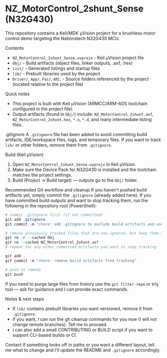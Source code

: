# NZ_MotorControl_2shunt_Sense (N32G430)

This repository contains a Keil/MDK µVision project for a brushless motor control demo targeting the Nationstech N32G430 MCU.

Contents
- `NZ_MotorControl_2shunt_Sense.uvprojx` - Keil µVision project file
- `Obj/` - Build artifacts (object files, linker outputs, .axf, .hex)
- `List/` - Generated listings and startup files
- `lib/` - Prebuilt libraries used by the project
- `Driver/`, `App/`, `Foc/`, etc. - Source folders referenced by the project (located relative to the project file)

Quick notes
- This project is built with Keil µVision (ARMCC/ARM-ADS toolchain configured in the project file).
- Output artifacts (found in `Obj/`) include: `NZ_MotorControl_2shunt.axf`, `NZ_MotorControl_2shunt.hex`, `*.o`, `*.d`, and many intermediate listing files.

.gitignore
A `.gitignore` file has been added to avoid committing build artifacts, IDE/workspace files, logs, and temporary files. If you want to track `lib/` or other folders, remove them from `.gitignore`.

Build (Keil µVision)
1. Open `NZ_MotorControl_2shunt_Sense.uvprojx` in Keil µVision.
2. Make sure the Device Pack for N32G430 is installed and the toolchain matches the project settings.
3. Build (Project -> Build target) — outputs go to the `Obj/` folder.

Recommended Git workflow and cleanup
If you haven't pushed build artifacts yet, simply commit the `.gitignore` (already added here). If you have committed build outputs and want to stop tracking them, run the following in the repository root (PowerShell):

```powershell
# commit .gitignore first (if not committed)
git add .gitignore
git commit -m "chore: add .gitignore to exclude build artifacts and user files"

# remove previously tracked files that are now ignored, but keep them on disk
git rm -r --cached Obj
git rm --cached NZ_MotorControl_2shunt.axf
# repeat for any other committed artifacts you want to stop tracking

git add .
git commit -m "chore: remove build artifacts from tracking"

# push to remote
git push
```

If you need to purge large files from history use the `git filter-repo` or `bfg` tool — ask for guidance and I can provide exact commands.

Notes & next steps
- If `lib/` contains prebuilt libraries you want versioned, remove it from `.gitignore`.
- If you want, I can run the git cleanup commands for you now (I will not change remote branches). Tell me to proceed.
- I can also add a small CONTRIBUTING or BUILD script if you want to support CLI-based builds or CI.

Contact
If something looks off in paths or you want a different layout, tell me what to change and I'll update the README and `.gitignore` accordingly.
